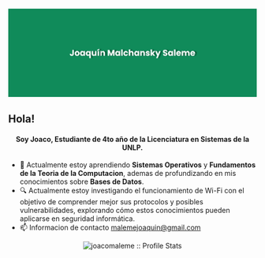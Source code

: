[![MasterHead](https://github.com/UnspecifiedCipher/UnspecifiedCipher/blob/main/banner.png)](https://github.com/UnspecifiedCipher)

## Hola!
<h4 align="center">
  Soy Joaco, Estudiante de 4to año de la Licenciatura en Sistemas de la UNLP.
</h4>

- 🌱 Actualmente estoy aprendiendo **Sistemas Operativos** y **Fundamentos de la Teoria de la Computacion**, ademas de profundizando en mis conocimientos sobre **Bases de Datos**.
- 🔍 Actualmente estoy investigando el funcionamiento de Wi-Fi con el objetivo de comprender mejor sus protocolos y posibles vulnerabilidades, explorando cómo estos conocimientos pueden aplicarse en seguridad informática.
- 📫 Informacion de contacto malemejoaquin@gmail.com

<p align="center" height="100px" ><img src="https://github-readme-stats.vercel.app/api?username=joacomaleme&show_icons=true&theme=dark" alt="joacomaleme :: Profile Stats" /></p>

<!--
**joacomaleme/joacomaleme** is a ✨ _special_ ✨ repository because its `README.md` (this file) appears on your GitHub profile.

Here are some ideas to get you started:

- 🔭 I’m currently working on ... something
- 🌱 I’m currently learning ...
- 👯 I’m looking to collaborate on ...
- 🤔 I’m looking for help with ...
- 💬 Ask me about ...
- 📫 How to reach me: ...
- 😄 Pronouns: ...
- ⚡ Fun fact: ...
-->
